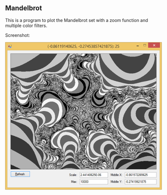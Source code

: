 Mandelbrot
--

This is a program to plot the Mandelbrot set with a zoom function and multiple color filters.

Screenshot:

![Screenshot](mandelbrot.png)

